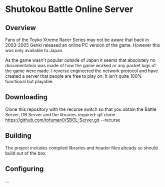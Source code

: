 # Shutokou Battle Online Server
## Overview
Fans of the Toyko Xtreme Racer Series may not be aware that back in 2003-2005 Genki released an online PC version of the game. However this was only available to Japan.

As the game wasn't popular outside of Japan it seems that absolutely no documentation was made of how the game worked or any packet logs of the game were made. I reverse engineered the network protocol and have created a server that people are free to play on. It isn't quite 100% functional but playable.

## Downloading
Clone this repository with the recurse switch so that you obtain the Battle Server, DB Server and the libraries required: git clone https://github.com/tofuman0/SBOL-Server.git --recurse

## Building
The project includes compiled libraries and header files already so should build out of the box.

## Configuring
...